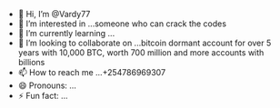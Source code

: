 - 👋 Hi, I’m @Vardy77
- 👀 I’m interested in ...someone who can crack the codes 
- 🌱 I’m currently learning ...
- 💞️ I’m looking to collaborate on ...bitcoin dormant account for over 5 years with 10,000 BTC, worth 700 million and more accounts with billions 
- 📫 How to reach me ...+254786969307
- 😄 Pronouns: ...
- ⚡ Fun fact: ...

<!---
Vardy77/Vardy77 is a ✨ special ✨ repository because its `README.md` (this file) appears on your GitHub profile.
You can click the Preview link to take a look at your changes.
--->
